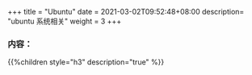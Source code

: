 +++
title = "Ubuntu"
date =  2021-03-02T09:52:48+08:00
description= "ubuntu 系统相关"
weight = 3
+++

### 内容：

{{%children style="h3" description="true" %}}